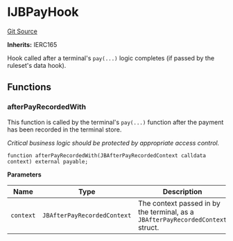 # IJBPayHook
[Git Source](https://github.com/Bananapus/nana-core/blob/2998dca2fbd2658e2c8791d6dc8348147d69e28e/src/interfaces/IJBPayHook.sol)

**Inherits:**
IERC165

Hook called after a terminal's `pay(...)` logic completes (if passed by the ruleset's data hook).


## Functions
### afterPayRecordedWith

This function is called by the terminal's `pay(...)` function after the payment has been recorded in the
terminal store.

*Critical business logic should be protected by appropriate access control.*


```solidity
function afterPayRecordedWith(JBAfterPayRecordedContext calldata context) external payable;
```
**Parameters**

|Name|Type|Description|
|----|----|-----------|
|`context`|`JBAfterPayRecordedContext`|The context passed in by the terminal, as a `JBAfterPayRecordedContext` struct.|


